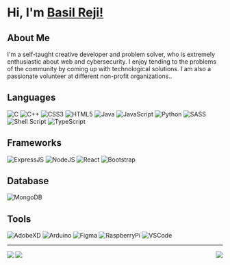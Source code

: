 # Hi, I'm [Basil Reji!](https://www.basilreji.me/)

## About Me
  I'm a self-taught creative developer and problem solver, who is extremely enthusiastic about web and cybersecurity. I enjoy tending to the problems of the community by coming up with technological solutions. I am also a passionate volunteer at different non-profit organizations..

## Languages
![C](https://img.shields.io/badge/c-%2300599C.svg?style=for-the-badge&logo=c&logoColor=white)
![C++](https://img.shields.io/badge/c++-%2300599C.svg?style=for-the-badge&logo=c%2B%2B&logoColor=white)
![CSS3](https://img.shields.io/badge/css3-%231572B6.svg?style=for-the-badge&logo=css3&logoColor=white)
![HTML5](https://img.shields.io/badge/html5-%23E34F26.svg?style=for-the-badge&logo=html5&logoColor=white)
![Java](https://img.shields.io/badge/java-%23ED8B00.svg?style=for-the-badge&logo=java&logoColor=white)
![JavaScript](https://img.shields.io/badge/javascript-%23323330.svg?style=for-the-badge&logo=javascript&logoColor=%23F7DF1E)
![Python](https://img.shields.io/badge/python-3670A0?style=for-the-badge&logo=python&logoColor=ffdd54)
![SASS](https://img.shields.io/badge/SASS-hotpink.svg?style=for-the-badge&logo=SASS&logoColor=white)
![Shell Script](https://img.shields.io/badge/shell_script-%23121011.svg?style=for-the-badge&logo=gnu-bash&logoColor=white)
![TypeScript](https://img.shields.io/badge/TypeScript-007ACC?style=for-the-badge&logo=typescript&logoColor=white)

## Frameworks
![ExpressJS](https://img.shields.io/badge/Express.js-404D59?style=for-the-badge)
![NodeJS](https://img.shields.io/badge/node.js-6DA55F?style=for-the-badge&logo=node.js&logoColor=white)
![React](https://img.shields.io/badge/react-%2320232a.svg?style=for-the-badge&logo=react&logoColor=%2361DAFB)
![Bootstrap](https://img.shields.io/badge/bootstrap-%23563D7C.svg?style=for-the-badge&logo=bootstrap&logoColor=white)


## Database
![MongoDB](https://img.shields.io/badge/MongoDB-4EA94B?style=for-the-badge&logo=mongodb&logoColor=whit)

## Tools
![AdobeXD](https://img.shields.io/badge/Adobe%20XD-470137?style=for-the-badge&logo=Adobe%20XD&logoColor=#FF61F6)
![Arduino](https://img.shields.io/badge/Arduino-00979D?style=for-the-badge&logo=Arduino&logoColor=white)
![Figma](https://img.shields.io/badge/Figma-272727?style=for-the-badge&logo=figma&logoColor=white)
![RaspberryPi](	https://img.shields.io/badge/Raspberry%20Pi-A22846?style=for-the-badge&logo=Raspberry%20Pi&logoColor=white)
![VSCode](	https://img.shields.io/badge/Visual_Studio_Code-0078D4?style=for-the-badge&logo=visual%20studio%20code&logoColor=white)

---

<img align="left" src="https://github-readme-stats.vercel.app/api?username=Basil-Reji&show_icons=true&include_all_commits=true&theme=github_dark&hide_border=true" />

<img align="right" src="https://github-readme-stats.vercel.app/api/top-langs/?username=Basil-Reji&layout=compact&theme=github_dark&hide_border=true" />

<img align="left" src="https://github-readme-streak-stats.herokuapp.com?user=Basil-Reji&theme=algolia&hide_border=true&date_format=M%20j%5B%2C%20Y%5D&background=0D1117" />
